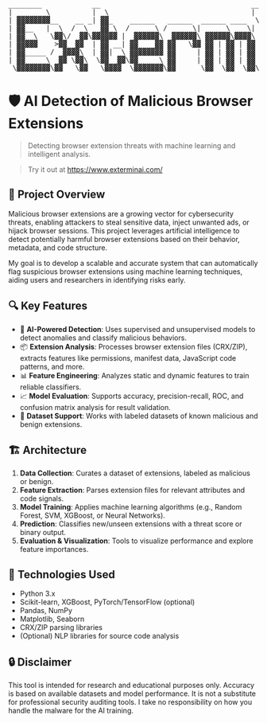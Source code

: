 
<pre>
________            __                                    __           ______  ______ 
|        \          |  \                                  |  \         /      \|      \
| ▓▓▓▓▓▓▓▓__    __ _| ▓▓_    ______   ______  ______ ____  \▓▓_______ |  ▓▓▓▓▓▓\\▓▓▓▓▓▓
| ▓▓__   |  \  /  \   ▓▓ \  /      \ /      \|      \    \|  \       \| ▓▓__| ▓▓ | ▓▓  
| ▓▓  \   \▓▓\/  ▓▓\▓▓▓▓▓▓ |  ▓▓▓▓▓▓\  ▓▓▓▓▓▓\ ▓▓▓▓▓▓\▓▓▓▓\ ▓▓ ▓▓▓▓▓▓▓\ ▓▓    ▓▓ | ▓▓  
| ▓▓▓▓▓    >▓▓  ▓▓  | ▓▓ __| ▓▓    ▓▓ ▓▓   \▓▓ ▓▓ | ▓▓ | ▓▓ ▓▓ ▓▓  | ▓▓ ▓▓▓▓▓▓▓▓ | ▓▓  
| ▓▓_____ /  ▓▓▓▓\  | ▓▓|  \ ▓▓▓▓▓▓▓▓ ▓▓     | ▓▓ | ▓▓ | ▓▓ ▓▓ ▓▓  | ▓▓ ▓▓  | ▓▓_| ▓▓_ 
| ▓▓     \  ▓▓ \▓▓\  \▓▓  ▓▓\▓▓     \ ▓▓     | ▓▓ | ▓▓ | ▓▓ ▓▓ ▓▓  | ▓▓ ▓▓  | ▓▓   ▓▓ \
 \▓▓▓▓▓▓▓▓\▓▓   \▓▓   \▓▓▓▓  \▓▓▓▓▓▓▓\▓▓      \▓▓  \▓▓  \▓▓\▓▓\▓▓   \▓▓\▓▓   \▓▓\▓▓▓▓▓▓
</pre> 
                                                                                       
                                                                                       
                                                                                       




# 🛡️ AI Detection of Malicious Browser Extensions

> Detecting browser extension threats with machine learning and intelligent analysis.

> Try it out at https://www.exterminai.com/

## 🚀 Project Overview

Malicious browser extensions are a growing vector for cybersecurity threats, enabling attackers to steal sensitive data, inject unwanted ads, or hijack browser sessions. This project leverages artificial intelligence to detect potentially harmful browser extensions based on their behavior, metadata, and code structure.

My goal is to develop a scalable and accurate system that can automatically flag suspicious browser extensions using machine learning techniques, aiding users and researchers in identifying risks early.

## 🔍 Key Features

- 🧠 **AI-Powered Detection**: Uses supervised and unsupervised models to detect anomalies and classify malicious behaviors.
- 📦 **Extension Analysis**: Processes browser extension files (CRX/ZIP), extracts features like permissions, manifest data, JavaScript code patterns, and more.
- 📊 **Feature Engineering**: Analyzes static and dynamic features to train reliable classifiers.
- 📈 **Model Evaluation**: Supports accuracy, precision-recall, ROC, and confusion matrix analysis for result validation.
- 🧪 **Dataset Support**: Works with labeled datasets of known malicious and benign extensions.

## 🏗️ Architecture

1. **Data Collection**: Curates a dataset of extensions, labeled as malicious or benign.
2. **Feature Extraction**: Parses extension files for relevant attributes and code signals.
3. **Model Training**: Applies machine learning algorithms (e.g., Random Forest, SVM, XGBoost, or Neural Networks).
4. **Prediction**: Classifies new/unseen extensions with a threat score or binary output.
5. **Evaluation & Visualization**: Tools to visualize performance and explore feature importances.

## 🧰 Technologies Used

- Python 3.x
- Scikit-learn, XGBoost, PyTorch/TensorFlow (optional)
- Pandas, NumPy
- Matplotlib, Seaborn
- CRX/ZIP parsing libraries
- (Optional) NLP libraries for source code analysis

## 🔒 Disclaimer
This tool is intended for research and educational purposes only. Accuracy is based on available datasets and model performance. It is not a substitute for professional security auditing tools. I take no responsibility on how you handle the malware for the AI training.



